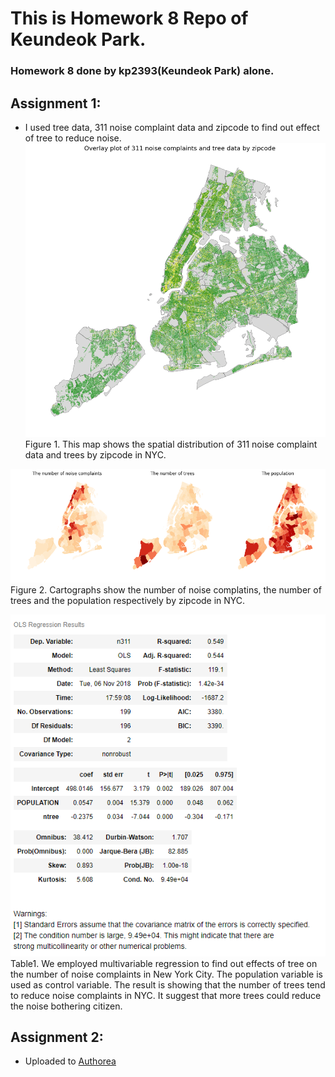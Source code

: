 # This is Homework 8 Repo of Keundeok Park.
### Homework 8 done by kp2393(Keundeok Park) alone.

## Assignment 1:
* I used tree data, 311 noise complaint data and zipcode to find out effect of tree to reduce noise.
![Figure1](./imgs/figure1.png)
Figure 1. This map shows the spatial distribution of 311 noise complaint data and trees by zipcode in NYC.

![Figure2](./imgs/figure2.png)
Figure 2. Cartographs show the number of noise complatins, the number of trees and the population respectively by zipcode in NYC.

![Table1](./imgs/figure3.png)
Table1. We employed multivariable regression to find out effects of tree on the number of noise complaints in New York City. The population variable is used as control variable. The result is showing that the number of trees tend to reduce noise complaints in NYC. It suggest that more trees could reduce the noise bothering citizen.

## Assignment 2:
* Uploaded to [Authorea](https://www.authorea.com/users/249616/articles/335959-difference-behavior-between-elderly)

